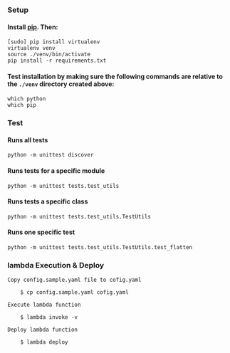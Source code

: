 ### Setup

#### Install [pip](http://pip.readthedocs.org/en/stable/installing/). Then:
    [sudo] pip install virtualenv
    virtualenv venv
    source ./venv/bin/activate
    pip install -r requirements.txt

#### Test installation by making sure the following commands are relative to the `./venv` directory created above:
    which python
    which pip

### Test

#### Runs all tests
    python -m unittest discover

#### Runs tests for a specific module
    python -m unittest tests.test_utils

#### Runs tests a specific class
    python -m unittest tests.test_utils.TestUtils

#### Runs one specific test
    python -m unittest tests.test_utils.TestUtils.test_flatten

### lambda Execution & Deploy
    Copy config.sample.yaml file to cofig.yaml
```commandline
    $ cp config.sample.yaml cofig.yaml 
```
    Execute lambda function    
```commandline
    $ lambda invoke -v
```
    Deploy lambda function
```commandline
    $ lambda deploy
```
    
